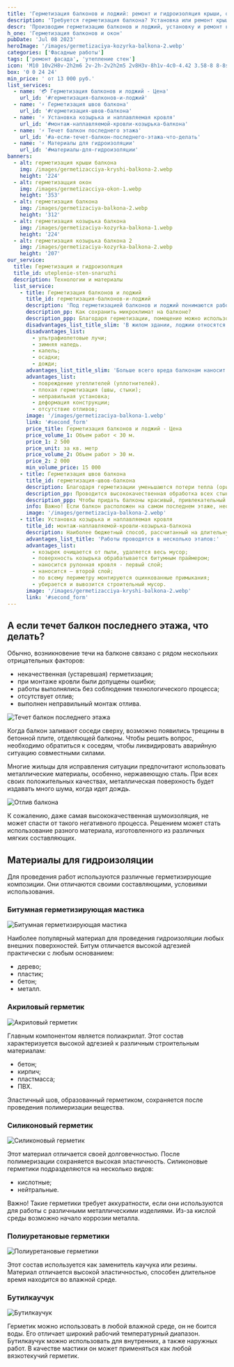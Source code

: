 ```yaml
---
title: 'Герметизация балконов и лоджий: ремонт и гидроизоляция крыши, окон и швов балконов в Ульяновске'
description: 'Требуется герметизация балкона? Установка или ремонт крыши балкона? Мы предоставляем услуги по герметизации и гидроизоляции крыш, козырьков и швов балконов, герметизации окон снаружи.'
descr: 'Производим герметизацию балконов и лоджий, установку и ремонт крыш балконов. Мы предоставляем услуги по герметизации и гидроизоляции крыш, козырьков и швов балконов, а так же герметизацию окон снаружи.'
h_one: 'Герметизация балконов и окон'
pubDate: 'Jul 08 2023'
heroImage: '/images/germetizaciya-kozyrka-balkona-2.webp'
categories: ['Фасадные работы']
tags: ['ремонт фасада', 'утепление стен']
icon: 'M10 10v2H8v-2h2m6 2v-2h-2v2h2m5 2v8H3v-8h1v-4c0-4.42 3.58-8 8-8s8 3.58 8 8v4h1M7 16H5v4h2v-4m4 0H9v4h2v-4m0-11.92C8.16 4.56 6 7.03 6 10v4h5V4.08M13 14h5v-4c0-2.97-2.16-5.44-5-5.92V14m2 2h-2v4h2v-4m4 0h-2v4h2v-4Z'
box: '0 0 24 24'
min_price: ' от 13 000 руб.'
list_services:
  - name: '💳 Герметизация балконов и лоджий - Цена'
    url_id: '#герметизация-балконов-и-лоджий'
  - name: '⚡ Герметизация швов балкона'
    url_id: '#герметизация-швов-балкона'
  - name: '⚡ Установка козырька и наплавляемая кровля'
    url_id: '#монтаж-наплавляемой-кровли-козырька-балкона'
  - name: '⚡ Tечет балкон последнего этажа'
    url_id: '#а-если-течет-балкон-последнего-этажа-что-делать'
  - name: '⚡ Материалы для гидроизоляции'
    url_id: '#материалы-для-гидроизоляции'
banners:
  - alt: герметизация крыши балкона
    img: /images/germetizacciya-kryshi-balkona-2.webp
    height: '224'
  - alt: герметизацция окон
    img: /images/germetizacciya-okon-1.webp
    height: '353'
  - alt: герметизация балкона
    img: /images/germetizaciya-balkona-2.webp
    height: '312'
  - alt: герметизация козырька балкона
    img: /images/germetizaciya-kozyrka-balkona-1.webp
    height: '224'
  - alt: герметизация козырька балкона 2
    img: /images/germetizaciya-kozyrka-balkona-2.webp
    height: '207'
our_service:
  title: Герметизация и гидроизоляция
  title_id: uteplenie-sten-snaruzhi
  description: Технологии и материалы
  list_service:
    - title: Герметизация балконов и лоджий
      title_id: герметизация-балконов-и-лоджий
      description: 'Под герметизацией балконов и лоджий понимаются работы, осуществляемые для ликвидации ненужных отверстий. В результате герметизации происходит улучшение эксплуатационных характеристик различных отделочных материалов. Эту технологическую операцию можно сравнить с отделкой межпанельных стыков, устранения всевозможных трещин, всевозможных щелей и прочее. Из-за этих, казалось бы, незаметных дефектов, происходит серьезная потеря тепла.'
      description_pp: Как сохранить микроклимат на балконе?
      description_ppp: Благодаря герметизации, помещение можно использовать круглый год. На балконе исчезнет влажность, будет наблюдаться сохранность постоянного оптимального микроклимата. Отделка балкона и его герметизация обычно выполняются одновременно. Как результат, помещение становится более привлекательным и комфортным.
      disadvantages_list_title_slim: 'В жилом здании, лоджии относятся к самым уязвимым помещениям. Они подвергаются отрицательному воздействию практически всех атмосферных явлений:'
      disadvantages_list:
        - ультрафиолетовые лучи;
        - зимняя наледь.
        - капель;
        - осадки;
        - дожди;
      advantages_list_title_slim: 'Больше всего вреда балконам наносит влага, которая попадает в любые образовавшиеся небольшие трещинки. Образовавшаяся сырость, приводит к разрушению конструктивных элементов, портится внешний вид. Проникновение влаги становится возможным в случае:'
      advantages_list:
        - повреждение утеплителей (уплотнителей).
        - плохая герметизация (швы, стыки);
        - неправильная установка;
        - деформация конструкции;
        - отсутствие отливов;
      image: '/images/germetizaciya-balkona-1.webp'
      link: '#second_form'
      price_title: Герметизация балконов и лоджий - Цена
      price_volume_1: Объем работ < 30 м.
      price_1: 2 500
      price_unit: за кв. метр
      price_volume_2: Объем работ > 30 м.
      price_2: 2 000
      min_volume_price: 15 000
    - title: Герметизация швов балкона
      title_id: герметизация-швов-балкона
      description: Благодаря герметизации уменьшаются потери тепла (ориентировочно 50%). Строители рекомендуют проводить эту технологическую операцию даже если вы проживаете в новом здании. В случае отсутствия хорошей гидроизоляции вашей лоджии, возможно возникновение плесени, которая будет оказывать отрицательное влияние на здоровье всех жильцов.
      description_pp: Проводится высококачественная обработка всех стыков, различных конструктивных элементов. На балконах последних этажей, кроме гидроизоляционной отделки, дополнительно проводится отделка крыши. Часто для отделки высотных балконов, приглашаются промышленные альпинисты. Эта услуга выполняется с использованием самых современных материалов, новейших технологий. Сначала все стыки тщательно очищаются, удаляется скопившаяся пыль. Затем проводится заливка монтажной пеной. На следующем этапе выполняется монтаж специального утеплителя, наносится герметик.
      description_ppp: Чтобы придать балконы красивый, привлекательный вид, наружная поверхность отделывается пластиковым профилем. Такие работы выполняются независимо от времени года, при любых погодных условиях. Перед началом работ, специалисты компании занимаются разработкой подробного плана требуемых мероприятий.
      info: Важно! Если балкон расположен на самом последнем этаже, необходимо обязательно провести гидроизоляцию крыши, а также ее утепление.
      image: '/images/germetizaciya-balkona-2.webp'
    - title: Установка козырька и наплавляемая кровля
      title_id: монтаж-наплавляемой-кровли-козырька-балкона
      description: Наиболее бюджетный способ, рассчитанный на длительную эксплуатацию. Он позволяет вашему козырьку забыть о протекании. Если протекает балкон, чтобы добиться длительного служения кровли, необходимо, при выполнении ремонтных работ обязательно соблюдать существующие технологические требования. Все применяемые материалы, обязательно должны быть рассчитаны на срок службы более 5 лет.
      advantages_list_title: 'Работы проводятся в несколько этапов:'
      advantages_list:
        - козырек очищается от пыли, удаляется весь мусор;
        - поверхность козырька обрабатывается битумным праймером;
        - наносится рулонная кровля - первый слой;
        - наносится – второй слой;
        - по всему периметру монтируются оцинкованные примыкания;
        - убирается и вывозится строительный мусор.
      image: '/images/germetizacciya-kryshi-balkona-2.webp'
      link: '#second_form'
---
```


## А если течет балкон последнего этажа, что делать?

Обычно, возникновение течи на балконе связано с рядом нескольких отрицательных факторов:

- некачественная (устаревшая) герметизация;
- при монтаже кровли были допущены ошибки;
- работы выполнялись без соблюдения технологического процесса;
- отсутствует отлив;
- выполнен неправильный монтаж отлива.

![Течет балкон последнего этажа](/images/germetizacciya-kryshi-balkona-1.webp)

Когда балкон заливают соседи сверху, возможно появились трещины в бетонной плите, отделяющей балконы. Чтобы решить вопрос, необходимо обратиться к соседям, чтобы ликвидировать аварийную ситуацию совместными силами.

Многие жильцы для исправления ситуации предпочитают использовать металлические материалы, особенно, нержавеющую сталь. При всех своих положительных качествах, металлическая поверхность будет издавать много шума, когда идет дождь.

![Отлив балкона](/images/germetizaciya-balkona-3.webp)

К сожалению, даже самая высококачественная шумоизоляция, не может спасти от такого негативного процесса. Решением может стать использование разного материала, изготовленного из различных мягких составляющих.

## Материалы для гидроизоляции

Для проведения работ используются различные герметизирующие композиции. Они отличаются своими составляющими, условиями использования.

### Битумная герметизирующая мастика

![Битумная герметизирующая мастика](/images/germetizaciya-kozyrka-balkona-3.webp)

Наиболее популярный материал для проведения гидроизоляции любых внешних поверхностей. Битум отличается высокой адгезией практически с любым основанием:

- дерево;
- пластик;
- бетон;
- металл.

### Акриловый герметик

![Акриловый герметик](/images/akrilovyj-germetik.webp)

Главным компонентом является полиакрилат. Этот состав характеризуется высокой адгезией к различным строительным материалам:

- бетон;
- кирпич;
- пластмасса;
- ПВХ.

Эластичный шов, образованный герметиком, сохраняется после проведения полимеризации вещества.

### Силиконовый герметик

![Силиконовый герметик](/images/silikonovyj-germetik.webp)

Этот материал отличается своей долговечностью. После полимеризации сохраняется высокая эластичность. Силиконовые герметики подразделяются на несколько видов:

- кислотные;
- нейтральные.

Важно! Такие герметики требует аккуратности, если они используются для работы с различными металлическими изделиями. Из-за кислой среды возможно начало коррозии металла.

### Полиуретановые герметики

![Полиуретановые герметики](/images/poliuretanovye-germetiki.webp)

Этот состав используется как заменитель каучука или резины. Материал отличается высокой эластичностью, способен длительное время находится во влажной среде.

### Бутилкаучук

![Бутилкаучук](/images/butilkauchuk.webp)

Герметик можно использовать в любой влажной среде, он не боится воды. Его отличает широкий рабочий температурный диапазон. Бутилкаучук можно использовать для внутренних, а также наружных работ. В качестве мастики он может применяться как любой вязкотекучий герметик.
